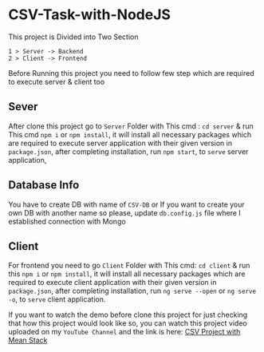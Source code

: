# CSV-Task-with-NodeJS

This project is Divided into Two Section 
```
1 > Server -> Backend
2 > Client -> Frontend
```
Before Running this project you need to follow few step which are required to execute server & client too

## Sever

After clone this project go to `Server` Folder with This cmd : `cd server` & run This cmd `npm i` or `npm install`, it will install all necessary packages which are
required to execute server application with their given version in `package.json`, after completing installation, run `npm start`, to `serve` server application,   

## Database Info

You have to create DB with name of `CSV-DB` or If you want to create your own DB with another name so please, update `db.config.js` file where I established connection with Mongo

## Client 

For frontend you need to go `Client` Folder with This cmd: `cd client` & run this `npm i` or `npm install`, it will install all necessary packages which are
required to execute client application with their given version in `package.json`, after completing installation, run `ng serve --open` or `ng serve -o`, to `serve` client application.

If you want to watch the demo before clone this project for just checking that how this project would look like so, you can watch this project video uploaded on my `YouTube Channel` and the link is here: [CSV Project with Mean Stack](https://www.youtube.com/watch?v=9nnBhgi28Tk)
